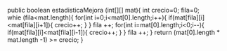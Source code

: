 
 public boolean estadisticaMejora (int[][] mat){
    int crecio=0; 
    fila=0;  
    whie (fila<mat.length){
 for(int i=0;i<mat[0].length;i++){
        if(mat[fila][i]<mat[fila][i+1]){
            crecio++;
        }
    }
    fila ++;
for(int i=mat[0].length;i<0;i--){
if(mat[fila][i]<mat[fila][i-1]){
            crecio++;
        }
}
 fila ++;
 }
 return (mat[0].length * mat.length -1) >= crecio;
    }
   

    